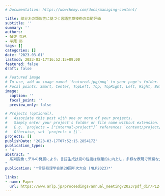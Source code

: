 ```yaml
---
# Documentation: https://wowchemy.com/docs/managing-content/

title: 部分木の類似性に基づく言語生成技術の自動評価
subtitle: ''
summary: ''
authors:
- 帖佐 克己
- 平尾 努
tags: []
categories: []
date: '2023-03-01'
lastmod: 2023-03-17T16:52:15+09:00
featured: false
draft: false

# Featured image
# To use, add an image named `featured.jpg/png` to your page's folder.
# Focal points: Smart, Center, TopLeft, Top, TopRight, Left, Right, BottomLeft, Bottom, BottomRight.
image:
  caption: ''
  focal_point: ''
  preview_only: false

# Projects (optional).
#   Associate this post with one or more of your projects.
#   Simply enter your project's folder or file name without extension.
#   E.g. `projects = ["internal-project"]` references `content/project/deep-learning/index.md`.
#   Otherwise, set `projects = []`.
projects: []
publishDate: '2023-03-17T07:52:15.285417Z'
publication_types:
- '4'
abstract: "
  系列変換モデルの発展により，言語生成技術の性能は飛躍的に向上し，多様な表現で流暢な文を生成できるようになってきた．言語生成技術をさらに発展させるには自動評価法が必要となるが，単語の一致に基づく従来の自動評価法は参照テキストと同じ意味を持つテキストであっても表現が異なれば低いスコアしか与えられない．一方，単語埋め込みベクトルを活用した自動評価法は，単語の類似性を重視するため，似たような単語列であれば意味が違っても高いスコアを与える．こうした問題を解決するため，本稿では，2 つの文の間の類似性を構文木の類似性に基づき決定する手法を提案する．WMTMetric Shared Task のデータセットを用いて人手評価との間の相関を調べた結果，提案法は教師データを必要にしないにもかかわらず，既存手法と同等以上の高い相関を達成した．
"
publication: '*言語処理学会第29回年次大会 (NLP2023)*'

links:
- name: Paper
  url: https://www.anlp.jp/proceedings/annual_meeting/2023/pdf_dir/P12-11.pdf
---
```

